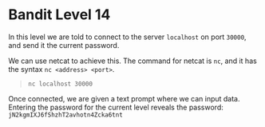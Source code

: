 # Bandit Level 14

In this level we are told to connect to the server `localhost` on port `30000`, and send it the current password.

We can use netcat to achieve this. The command for netcat is `nc`, and it has the syntax `nc <address> <port>`.
> `nc localhost 30000`

Once connected, we are given a text prompt where we can input data. Entering the password for the current level reveals the password: `jN2kgmIXJ6fShzhT2avhotn4Zcka6tnt`
